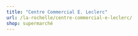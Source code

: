 ```yaml
---
title: "Centre Commercial E. Leclerc"
url: /la-rochelle/centre-commercial-e-leclerc/
shop: supermarché
---
```

